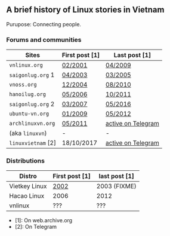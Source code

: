 ## A brief history of Linux stories in Vietnam

Purupose: Connecting people.

### Forums and communities

| Sites | First post [1] | Last post [1] |
| ----- | -------------- | ------------- |
| `vnlinux.org`     | [02/2001](http://web.archive.org/web/20010302124025/http://www.vnlinux.org/)            | [04/2009](http://web.archive.org/web/20090416151407/http://www.vnlinux.org/sitemoi/) |
| `saigonlug.org` 1 | [04/2003](http://web.archive.org/web/20030410040323/http://www.saigonlug.org/)          | [03/2005](http://web.archive.org/web/20050311041721/http://www.saigonlug.org/) |
| `vnoss.org`       | [12/2004](http://web.archive.org/web/20041204135337/http://www.vnoss.org/)              | [08/2010](http://web.archive.org/web/20100828081348/http://forum.vnoss.org/) |
| `hanoilug.org`    | [05/2006](http://web.archive.org/web/20060529064527/http://www.hanoilug.org/dokuwiki/)  | [10/2011](http://web.archive.org/web/20160726182130/http://blog.hanoilug.org/) |
| `saigonlug.org` 2 | [03/2007](http://web.archive.org/web/20070323002625/http://saigonlug.org/)              | [05/2016](http://web.archive.org/web/20190309201845/http://l.archlinuxvn.org/saigonlug/msg02723.html) |
| `ubuntu-vn.org`   | [01/2009](http://web.archive.org/web/20090116142939/http://ubuntu-vn.org/)              | [05/2012](http://web.archive.org/web/20181114114854/http://ubuntu-vn.org/) |
| `archlinuxvn.org` | [05/2011](http://web.archive.org/web/20180627163129/http://l.archlinuxvn.org/archlinuxvn/msg02551.html) | [active on Telegram](https://t.me/linuxvn) |
| (aka `linuxvn`)   | - | - |
| `linuxvietnam` [2]  | 18/10/2017 | [active on Telegram](https://t.me/linuxvietnam) |

### Distributions

| Distro        | First post [1] | last post [1] |
| ------------- | -------------- | ------------- |
| Vietkey Linux | [2002](http://web.archive.org/web/20021124084016/http://linux.vietkey.net/) | 2003 (FIXME) |
| Hacao Linux   | 2006 | 2012 |
| vnlinux       | ???  | ???  |

- [1]: On web.archive.org
- [2]: On Telegram
